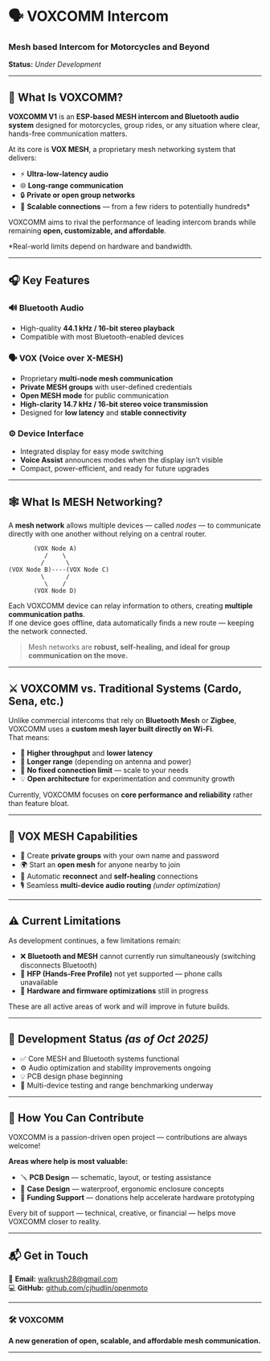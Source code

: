 # 🗣️ **VOXCOMM Intercom**
### Mesh based Intercom for Motorcycles and Beyond  
**Status:** *Under Development*

---

## 🚀 What Is VOXCOMM?
**VOXCOMM V1** is an **ESP-based MESH intercom and Bluetooth audio system** designed for motorcycles, group rides, or any situation where clear, hands-free communication matters.

At its core is **VOX MESH**, a proprietary mesh networking system that delivers:
- ⚡ **Ultra-low-latency audio**
- 🌐 **Long-range communication**
- 🔒 **Private or open group networks**
- 🧠 **Scalable connections** — from a few riders to potentially hundreds\*

VOXCOMM aims to rival the performance of leading intercom brands while remaining **open, customizable, and affordable**.

\*Real-world limits depend on hardware and bandwidth.

---

## 🎧 Key Features

### 🔊 **Bluetooth Audio**
- High-quality **44.1 kHz / 16-bit stereo playback**
- Compatible with most Bluetooth-enabled devices

### 🗣 **VOX (Voice over X-MESH)**
- Proprietary **multi-node mesh communication**
- **Private MESH groups** with user-defined credentials  
- **Open MESH mode** for public communication  
- **High-clarity 14.7 kHz / 16-bit stereo voice transmission**  
- Designed for **low latency** and **stable connectivity**

### ⚙️ **Device Interface**
- Integrated display for easy mode switching  
- **Voice Assist** announces modes when the display isn’t visible  
- Compact, power-efficient, and ready for future upgrades

---

## 🕸️ What Is MESH Networking?

A **mesh network** allows multiple devices — called *nodes* — to communicate directly with one another without relying on a central router.

           (VOX Node A)
              /    \
             /      \
    (VOX Node B)----(VOX Node C)
             \      /
              \    /
           (VOX Node D)

Each VOXCOMM device can relay information to others, creating **multiple communication paths**.  
If one device goes offline, data automatically finds a new route — keeping the network connected.

> Mesh networks are **robust, self-healing, and ideal for group communication on the move.**

---

## ⚔️ VOXCOMM vs. Traditional Systems (Cardo, Sena, etc.)

Unlike commercial intercoms that rely on **Bluetooth Mesh** or **Zigbee**, VOXCOMM uses a **custom mesh layer built directly on Wi-Fi**.  
That means:
- 🚀 **Higher throughput** and **lower latency**  
- 📡 **Longer range** (depending on antenna and power)  
- 🧩 **No fixed connection limit** — scale to your needs  
- 💡 **Open architecture** for experimentation and community growth  

Currently, VOXCOMM focuses on **core performance and reliability** rather than feature bloat.

---

## 🧠 VOX MESH Capabilities
- 🔐 Create **private groups** with your own name and password  
- 🌍 Start an **open mesh** for anyone nearby to join  
- 🔄 Automatic **reconnect** and **self-healing** connections  
- 🎙 Seamless **multi-device audio routing** *(under optimization)*

---

## ⚠️ Current Limitations
As development continues, a few limitations remain:
- ❌ **Bluetooth and MESH** cannot currently run simultaneously (switching disconnects Bluetooth)  
- 📵 **HFP (Hands-Free Profile)** not yet supported — phone calls unavailable  
- 🧰 **Hardware and firmware optimizations** still in progress  

These are all active areas of work and will improve in future builds.

---

## 🧩 Development Status *(as of Oct 2025)*
- ✅ Core MESH and Bluetooth systems functional  
- ⚙️ Audio optimization and stability improvements ongoing  
- 💡 PCB design phase beginning  
- 📶 Multi-device testing and range benchmarking underway  

---

## 🤝 How You Can Contribute
VOXCOMM is a passion-driven open project — contributions are always welcome!

**Areas where help is most valuable:**
- 🪛 **PCB Design** — schematic, layout, or testing assistance  
- 🧱 **Case Design** — waterproof, ergonomic enclosure concepts  
- 💸 **Funding Support** — donations help accelerate hardware prototyping  

Every bit of support — technical, creative, or financial — helps move VOXCOMM closer to reality.

---

## 📬 Get in Touch
📧 **Email:** [walkrush28@gmail.com](mailto:walkrush28@gmail.com)  
💻 **GitHub:** [github.com/cjhudlin/openmoto](https://github.com/cjhudlin/openmoto)

---

### 🛠️ VOXCOMM  
**A new generation of open, scalable, and affordable mesh communication.**

---


